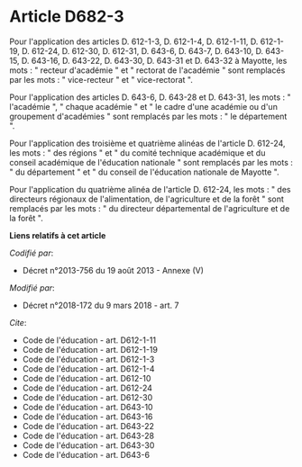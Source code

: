 # Article D682-3

Pour l'application des articles D. 612-1-3, D. 612-1-4, D. 612-1-11, D. 612-1-19, D. 612-24, D. 612-30, D. 612-31, D. 643-6,
D. 643-7, D. 643-10, D. 643-15, D. 643-16, D. 643-22, D. 643-30, D. 643-31 et D. 643-32 à Mayotte, les mots : " recteur
d'académie " et " rectorat de l'académie " sont remplacés par les mots : " vice-recteur " et " vice-rectorat ". 

Pour l'application des articles D. 643-6, D. 643-28 et D. 643-31, les mots : " l'académie ", " chaque académie " et " le
cadre d'une académie ou d'un groupement d'académies " sont remplacés par les mots : " le département ". 

Pour l'application des troisième et quatrième alinéas de l'article D. 612-24, les mots : " des régions " et " du comité
technique académique et du conseil académique de l'éducation nationale " sont remplacés par les mots : " du département " et
" du conseil de l'éducation nationale de Mayotte ". 

Pour l'application du quatrième alinéa de l'article D. 612-24, les mots : " des directeurs régionaux de l'alimentation, de
l'agriculture et de la forêt " sont remplacés par les mots : " du directeur départemental de l'agriculture et de la forêt ".

**Liens relatifs à cet article**

_Codifié par_:

  - Décret n°2013-756 du 19 août 2013 -  Annexe (V)

_Modifié par_:

  - Décret n°2018-172 du 9 mars 2018 - art. 7

_Cite_:

  - Code de l'éducation - art. D612-1-11
  - Code de l'éducation - art. D612-1-19
  - Code de l'éducation - art. D612-1-3
  - Code de l'éducation - art. D612-1-4
  - Code de l'éducation - art. D612-10
  - Code de l'éducation - art. D612-24
  - Code de l'éducation - art. D612-30
  - Code de l'éducation - art. D643-10
  - Code de l'éducation - art. D643-16
  - Code de l'éducation - art. D643-22
  - Code de l'éducation - art. D643-28
  - Code de l'éducation - art. D643-30
  - Code de l'éducation - art. D643-6
